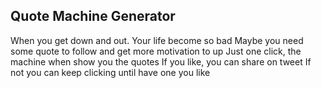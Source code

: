 Quote Machine Generator 
----------------------
When you get down and out. Your life become so bad
Maybe you need some quote to follow and get more motivation to up
Just one click, the machine when show you the quotes
If you like, you can share on tweet
If not you can keep clicking until have one you like